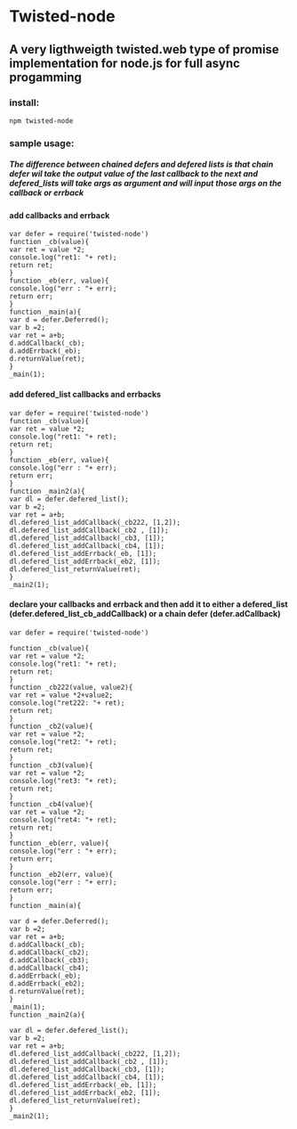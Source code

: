 # Twisted-node
## A very ligthweigth twisted.web type of promise implementation for node.js for full async progamming

### install:
    npm twisted-node
### sample usage:
##### The difference between chained defers and defered lists is that chain defer wil take the output value of the last callback to the next and defered_lists will take args as argument and will input those args on the callback or errback
#### add callbacks and errback
    var defer = require('twisted-node') 
    function _cb(value){
	var ret = value *2;
	console.log("ret1: "+ ret);
	return ret;
    }
    function _eb(err, value){
	console.log("err : "+ err);
	return err;
    }
    function _main(a){	
    var d = defer.Deferred();
    var b =2;
    var ret = a+b;
    d.addCallback(_cb);
    d.addErrback(_eb);
    d.returnValue(ret);
    }
    _main(1);

#### add defered_list callbacks and errbacks
    var defer = require('twisted-node')
    function _cb(value){
	var ret = value *2;
	console.log("ret1: "+ ret);
	return ret;
    }
    function _eb(err, value){
	console.log("err : "+ err);
	return err;
    }
    function _main2(a){	
	var dl = defer.defered_list();
	var b =2;
	var ret = a+b;
	dl.defered_list_addCallback(_cb222, [1,2]);
	dl.defered_list_addCallback(_cb2 , [1]);
	dl.defered_list_addCallback(_cb3, [1]);
	dl.defered_list_addCallback(_cb4, [1]);
	dl.defered_list_addErrback(_eb, [1]);
	dl.defered_list_addErrback(_eb2, [1]);
	dl.defered_list_returnValue(ret);
	}
    _main2(1);
#### declare your callbacks and errback and then add it to either a defered_list (defer.defered_list_cb_addCallback) or a chain defer (defer.adCallback)
    var defer = require('twisted-node')

    function _cb(value){
	var ret = value *2;
	console.log("ret1: "+ ret);
	return ret;
    }
    function _cb222(value, value2){
	var ret = value *2+value2;
	console.log("ret222: "+ ret);
	return ret;
    }
    function _cb2(value){
	var ret = value *2;
	console.log("ret2: "+ ret);
	return ret;
    }
    function _cb3(value){
	var ret = value *2;
	console.log("ret3: "+ ret);
	return ret;
    }
    function _cb4(value){
	var ret = value *2;
	console.log("ret4: "+ ret);
	return ret;
    }
    function _eb(err, value){
	console.log("err : "+ err);
	return err;
    }
    function _eb2(err, value){
	console.log("err : "+ err);
	return err;
    }
    function _main(a){
	
    var d = defer.Deferred();
    var b =2;
    var ret = a+b;
    d.addCallback(_cb);
    d.addCallback(_cb2);
    d.addCallback(_cb3);
    d.addCallback(_cb4);
    d.addErrback(_eb);
    d.addErrback(_eb2);
    d.returnValue(ret);
    }
    _main(1);
    function _main2(a){
	
	var dl = defer.defered_list();
	var b =2;
	var ret = a+b;
	dl.defered_list_addCallback(_cb222, [1,2]);
	dl.defered_list_addCallback(_cb2 , [1]);
	dl.defered_list_addCallback(_cb3, [1]);
	dl.defered_list_addCallback(_cb4, [1]);
	dl.defered_list_addErrback(_eb, [1]);
	dl.defered_list_addErrback(_eb2, [1]);
	dl.defered_list_returnValue(ret);
	}
    _main2(1);
